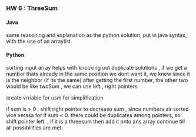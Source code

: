 ### HW 6 : ThreeSum

#### Java
same reasoning and explanation as the python solution, put in java syntax, with the use of an arraylist. 


#### Python
sorting input array helps with knocking out duplicate solutions 
, if we get a number thats already  in the same position we dont want it, we know since it is the neighbor (if its the same)
after getting the first number, the other two would be like twoSum , we can use left , right pointers

create vrriable for usm for simplification

if sum is > 0 , shift right pointer to decrease sum , since numbers alr sorted
vice verssa for if sum < 0. there could be duplicates among pointers, so shift pointer left. , if it is a threesum then add it onto ans array continue till all possibilities are met.

